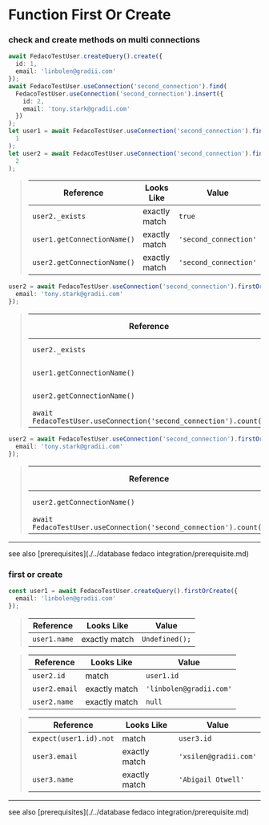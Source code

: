 # Function First Or Create
### check and create methods on multi connections

```typescript
await FedacoTestUser.createQuery().create({
  id: 1,
  email: 'linbolen@gradii.com'
});
await FedacoTestUser.useConnection('second_connection').find(
  FedacoTestUser.useConnection('second_connection').insert({
    id: 2,
    email: 'tony.stark@gradii.com'
  })
);
let user1 = await FedacoTestUser.useConnection('second_connection').findOrNew(
  1
);
let user2 = await FedacoTestUser.useConnection('second_connection').findOrNew(
  2
);
```


> | Reference | Looks Like | Value |
> | ------ | ----- | ----- |
> | `user2._exists` | exactly match | `true` |
> | `user1.getConnectionName()` | exactly match | `'second_connection'` |
> | `user2.getConnectionName()` | exactly match | `'second_connection'` |
```typescript
user2 = await FedacoTestUser.useConnection('second_connection').firstOrNew({
  email: 'tony.stark@gradii.com'
});
```


> | Reference | Looks Like | Value |
> | ------ | ----- | ----- |
> | `user2._exists` | exactly match | `true` |
> | `user1.getConnectionName()` | exactly match | `'second_connection'` |
> | `user2.getConnectionName()` | exactly match | `'second_connection'` |
> | `await FedacoTestUser.useConnection('second_connection').count()` | match | `1` |
```typescript
user2 = await FedacoTestUser.useConnection('second_connection').firstOrCreate({
  email: 'tony.stark@gradii.com'
});
```


> | Reference | Looks Like | Value |
> | ------ | ----- | ----- |
> | `user2.getConnectionName()` | exactly match | `'second_connection'` |
> | `await FedacoTestUser.useConnection('second_connection').count()` | match | `2` |


----
see also [prerequisites](./../database fedaco integration/prerequisite.md)

### first or create

```typescript
const user1 = await FedacoTestUser.createQuery().firstOrCreate({
  email: 'linbolen@gradii.com'
});
```


> | Reference | Looks Like | Value |
> | ------ | ----- | ----- |
> | `user1.name` | exactly match | `Undefined();` |


> | Reference | Looks Like | Value |
> | ------ | ----- | ----- |
> | `user2.id` | match | `user1.id` |
> | `user2.email` | exactly match | `'linbolen@gradii.com'` |
> | `user2.name` | exactly match | `null` |


> | Reference | Looks Like | Value |
> | ------ | ----- | ----- |
> | `expect(user1.id).not` | match | `user3.id` |
> | `user3.email` | exactly match | `'xsilen@gradii.com'` |
> | `user3.name` | exactly match | `'Abigail Otwell'` |


----
see also [prerequisites](./../database fedaco integration/prerequisite.md)
